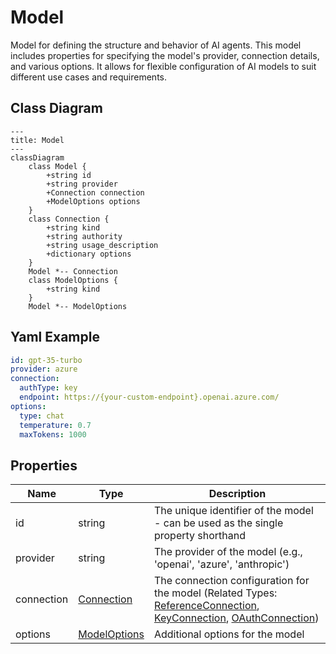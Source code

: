# Model

Model for defining the structure and behavior of AI agents.
This model includes properties for specifying the model&#39;s provider, connection details, and various options.
It allows for flexible configuration of AI models to suit different use cases and requirements.

## Class Diagram

```mermaid
---
title: Model
---
classDiagram
    class Model {
        +string id
        +string provider
        +Connection connection
        +ModelOptions options
    }
    class Connection {
        +string kind
        +string authority
        +string usage_description
        +dictionary options
    }
    Model *-- Connection
    class ModelOptions {
        +string kind
    }
    Model *-- ModelOptions
```

## Yaml Example

```yaml
id: gpt-35-turbo
provider: azure
connection:
  authType: key
  endpoint: https://{your-custom-endpoint}.openai.azure.com/
options:
  type: chat
  temperature: 0.7
  maxTokens: 1000

```

## Properties

| Name | Type | Description |
| ---- | ---- | ----------- |
| id | string | The unique identifier of the model - can be used as the single property shorthand  |
| provider | string | The provider of the model (e.g., &#39;openai&#39;, &#39;azure&#39;, &#39;anthropic&#39;)  |
| connection | [Connection](Connection.md) | The connection configuration for the model (Related Types: [ReferenceConnection](ReferenceConnection.md), [KeyConnection](KeyConnection.md), [OAuthConnection](OAuthConnection.md)) |
| options | [ModelOptions](ModelOptions.md) | Additional options for the model  |
